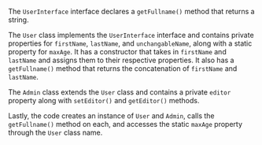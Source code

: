 The `UserInterface` interface declares a `getFullname()` method that returns a string.

The `User` class implements the `UserInterface` interface and contains private properties for `firstName`, `lastName`, and `unchangableName`, along with a static property for `maxAge`. It has a constructor that takes in `firstName` and `lastName` and assigns them to their respective properties. It also has a `getFullname()` method that returns the concatenation of `firstName` and `lastName`.

The `Admin` class extends the `User` class and contains a private `editor` property along with `setEditor()` and `getEditor()` methods.

Lastly, the code creates an instance of `User` and `Admin`, calls the `getFullname()` method on each, and accesses the static `maxAge` property through the `User` class name.